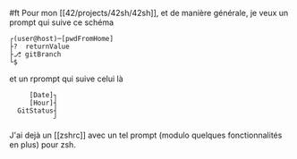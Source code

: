 #ft
Pour mon [[42/projects/42sh/42sh]], et de manière générale, je veux un prompt qui suive ce schéma
```
┌(user@host)─[pwdFromHome]
├?  returnValue
├⎇ gitBranch
└$  
```
et un rprompt qui suive celui là
```
	 [Date]┐
     [Hour]┤
  GitStatus┤
		   ╯
```

J'ai dejà un [[zshrc]] avec un tel prompt (modulo quelques fonctionnalités en plus) pour zsh.